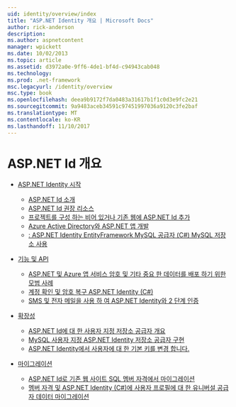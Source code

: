 ```yaml
---
uid: identity/overview/index
title: "ASP.NET Identity 개요 | Microsoft Docs"
author: rick-anderson
description: 
ms.author: aspnetcontent
manager: wpickett
ms.date: 10/02/2013
ms.topic: article
ms.assetid: d3972a0e-9ff6-4de1-bf4d-c94943cab048
ms.technology: 
ms.prod: .net-framework
msc.legacyurl: /identity/overview
msc.type: book
ms.openlocfilehash: deea9b9172f7da0483a31617b1f1c0d3e9fc2e21
ms.sourcegitcommit: 9a9483aceb34591c97451997036a9120c3fe2baf
ms.translationtype: MT
ms.contentlocale: ko-KR
ms.lasthandoff: 11/10/2017
---
```

<a name="aspnet-identity-overview"></a>ASP.NET Id 개요
====================
- [ASP.NET Identity 시작](getting-started/index.md)

    - [ASP.NET Id 소개](getting-started/introduction-to-aspnet-identity.md)
    - [ASP.NET Id 권장 리소스](getting-started/aspnet-identity-recommended-resources.md)
    - [프로젝트를 구성 하는 비어 있거나 기존 웹에 ASP.NET Id 추가](getting-started/adding-aspnet-identity-to-an-empty-or-existing-web-forms-project.md)
    - [Azure Active Directory와 ASP.NET 앱 개발](getting-started/developing-aspnet-apps-with-windows-azure-active-directory.md)
    - [: ASP.NET Identity EntityFramework MySQL 공급자 (C#) MySQL 저장소 사용](getting-started/aspnet-identity-using-mysql-storage-with-an-entityframework-mysql-provider.md)
- [기능 및 API](features-api/index.md)

    - [ASP.NET 및 Azure 앱 서비스 암호 및 기타 중요 한 데이터를 배포 하기 위한 모범 사례](features-api/best-practices-for-deploying-passwords-and-other-sensitive-data-to-aspnet-and-azure.md)
    - [계정 확인 및 암호 복구 ASP.NET Identity (C#)](features-api/account-confirmation-and-password-recovery-with-aspnet-identity.md)
    - [SMS 및 전자 메일을 사용 하 여 ASP.NET Identity와 2 단계 인증](features-api/two-factor-authentication-using-sms-and-email-with-aspnet-identity.md)
- [확장성](extensibility/index.md)

    - [ASP.NET Id에 대 한 사용자 지정 저장소 공급자 개요](extensibility/overview-of-custom-storage-providers-for-aspnet-identity.md)
    - [MySQL 사용자 지정 ASP.NET Identity 저장소 공급자 구현](extensibility/implementing-a-custom-mysql-aspnet-identity-storage-provider.md)
    - [ASP.NET Identity에서 사용자에 대 한 기본 키를 변경 합니다.](extensibility/change-primary-key-for-users-in-aspnet-identity.md)
- [마이그레이션](migrations/index.md)

    - [ASP.NET Id로 기존 웹 사이트 SQL 멤버 자격에서 마이그레이션](migrations/migrating-an-existing-website-from-sql-membership-to-aspnet-identity.md)
    - [멤버 자격 및 ASP.NET Identity (C#)에 사용자 프로필에 대 한 유니버설 공급자 데이터 마이그레이션](migrations/migrating-universal-provider-data-for-membership-and-user-profiles-to-aspnet-identity.md)
